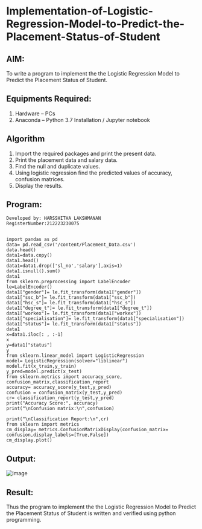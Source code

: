 # Implementation-of-Logistic-Regression-Model-to-Predict-the-Placement-Status-of-Student

## AIM:
To write a program to implement the the Logistic Regression Model to Predict the Placement Status of Student.

## Equipments Required:
1. Hardware – PCs
2. Anaconda – Python 3.7 Installation / Jupyter notebook

## Algorithm
1. Import the required packages and print the present data.
2. Print the placement data and salary data.
3. Find the null and duplicate values. 
4. Using logistic regression find the predicted values of accuracy, confusion matrices.
5. Display the results.

## Program:
```
Developed by: HARSSHITHA LAKSHMANAN
RegisterNumber:212223230075


import pandas as pd
data= pd.read_csv('/content/Placement_Data.csv')
data.head()
data1=data.copy()
data1.head()
data1=data1.drop(['sl_no','salary'],axis=1)
data1.isnull().sum()
data1
from sklearn.preprocessing import LabelEncoder
le=LabelEncoder()
data1["gender"]= le.fit_transform(data1["gender"])
data1["ssc_b"]= le.fit_transform(data1["ssc_b"])
data1["hsc_s"]= le.fit_transform(data1["hsc_s"])
data1["degree_t"]= le.fit_transform(data1["degree_t"])
data1["workex"]= le.fit_transform(data1["workex"])
data1["specialisation"]= le.fit_transform(data1["specialisation"])
data1["status"]= le.fit_transform(data1["status"])
data1
x=data1.iloc[: , :-1]
x
y=data1["status"]
y
from sklearn.linear_model import LogisticRegression
model= LogisticRegression(solver="liblinear")
model.fit(x_train,y_train)
y_pred=model.predict(x_test)
from sklearn.metrics import accuracy_score, confusion_matrix,classification_report
accuracy= accuracy_score(y_test,y_pred)
confusion = confusion_matrix(y_test,y_pred)
cr= classification_report(y_test,y_pred)
print("Accuracy Score:", accuracy)
print("\nConfusion matrix:\n",confusion)

print("\nClassification Report:\n",cr)
from sklearn import metrics
cm_display= metrics.ConfusionMatrixDisplay(confusion_matrix= confusion,display_labels=[True,False])
cm_display.plot()

```

## Output:
![image](https://github.com/harshulaxman/Implementation-of-Logistic-Regression-Model-to-Predict-the-Placement-Status-of-Student/assets/145686689/6c2b7e5e-ad6f-45ef-af2d-4f59b0588ab1)


## Result:
Thus the program to implement the the Logistic Regression Model to Predict the Placement Status of Student is written and verified using python programming.
